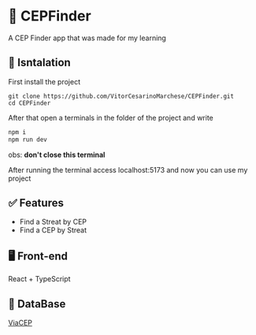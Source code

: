# 🎯 CEPFinder
A CEP Finder app that was made for my learning

## 💽 Isntalation
First install the project
```
git clone https://github.com/VitorCesarinoMarchese/CEPFinder.git
cd CEPFinder
```
After that open a terminals in the folder of the project and write
```bash
npm i
npm run dev
```
obs: **don't close this terminal**

After running the terminal access localhost:5173 and now you can use my project
## ✅ Features
- Find a Streat by CEP
- Find a CEP by Streat


## 🖥️ Front-end
React + TypeScript

## 💾 DataBase
[ViaCEP](https://viacep.com.br/)
